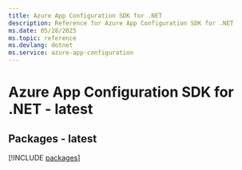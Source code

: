 ```yaml
---
title: Azure App Configuration SDK for .NET
description: Reference for Azure App Configuration SDK for .NET
ms.date: 05/28/2025
ms.topic: reference
ms.devlang: dotnet
ms.service: azure-app-configuration
---
```

# Azure App Configuration SDK for .NET - latest
## Packages - latest
[!INCLUDE [packages](app-configuration-index.md)]